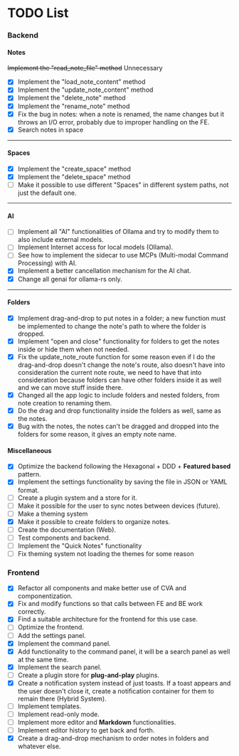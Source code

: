# TODO List

### Backend

#### Notes
~~Implement the "read_note_file" method~~ Unnecessary
- [x] Implement the "load_note_content" method
- [x] Implement the "update_note_content" method
- [x] Implement the "delete_note" method
- [x] Implement the "rename_note" method
- [x] Fix the bug in notes: when a note is renamed, the name changes but it throws an I/O error, probably due to improper handling on the FE.
- [x] Search notes in space

---

#### Spaces
- [x] Implement the "create_space" method
- [x] Implement the "delete_space" method
- [ ] Make it possible to use different "Spaces" in different system paths, not just the default one.

---

#### AI
- [ ] Implement all "AI" functionalities of Ollama and try to modify them to also include external models.
- [ ] Implement Internet access for local models (Ollama).
- [ ] See how to implement the sidecar to use MCPs (Multi-modal Command Processing) with AI.
- [X] Implement a better cancellation mechanism for the AI chat.
- [X] Change all genai for ollama-rs only.

---

#### Folders
- [x] Implement drag-and-drop to put notes in a folder; a new function must be implemented to change the note's path to where the folder is dropped.
- [x] Implement "open and close" functionality for folders to get the notes inside or hide them when not needed.
- [x] Fix the update_note_route function for some reason even if I do the drag-and-drop doesn't change the note's route, also doesn't have into consideration the current note route, we need to have that into consideration because folders can have other folders inside it as well and we can move stuff inside there.
- [x] Changed all the app logic to include folders and nested folders, from note creation to renaming them.
- [x] Do the drag and drop functionality inside the folders as well, same as the notes.
- [X] Bug with the notes, the notes can't be dragged and dropped into the folders for some reason, it gives an empty note name.

#### Miscellaneous
- [x] Optimize the backend following the Hexagonal + DDD + **Featured based** pattern.
- [x] Implement the settings functionality by saving the file in JSON or YAML format.
- [ ] Create a plugin system and a store for it.
- [ ] Make it possible for the user to sync notes between devices (future).
- [ ] Make a theming system
- [x] Make it possible to create folders to organize notes.
- [ ] Create the documentation (Web).
- [ ] Test components and backend.
- [ ] Implement the "Quick Notes" functionality
- [ ] Fix theming system not loading the themes for some reason

### Frontend

- [x] Refactor all components and make better use of CVA and componentization.
- [x] Fix and modify functions so that calls between FE and BE work correctly.
- [x] Find a suitable architecture for the frontend for this use case.
- [ ] Optimize the frontend.
- [ ] Add the settings panel.
- [X] Implement the command panel.
- [x] Add functionality to the command panel, it will be a search panel as well at the same time.
- [x] Implement the search panel.
- [ ] Create a plugin store for **plug-and-play** plugins.
- [x] Create a notification system instead of just toasts. If a toast appears and the user doesn't close it, create a notification container for them to remain there (Hybrid System).
- [ ] Implement templates.
- [ ] Implement read-only mode.
- [ ] Implement more editor and **Markdown** functionalities.
- [ ] Implement editor history to get back and forth.
- [x] Create a drag-and-drop mechanism to order notes in folders and whatever else.